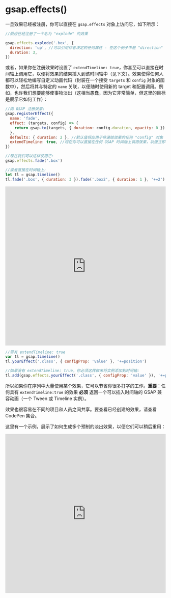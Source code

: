 # gsap.effects()

一旦效果已经被注册，你可以直接在 `gsap.effects` 对象上访问它，如下所示：

```javascript
//假设已经注册了一个名为 "explode" 的效果

gsap.effects.explode('.box', {
  direction: 'up', //可以引用作者决定的任何属性 - 在这个例子中是 "direction"
  duration: 3,
})
```

或者，如果你在注册效果时设置了 `extendTimeline: true`，你甚至可以直接在时间轴上调用它，以便将效果的结果插入到该时间轴中（见下文）。效果使得任何人都可以轻松地编写自定义动画代码（封装在一个接受 `targets` 和 `config` 对象的函数中），然后将其与特定的 `name` 关联，以便随时使用新的 target 和配置调用。例如，也许我们想要能够使事物淡出（这相当愚蠢，因为它非常简单，但这里的目标是展示它如何工作）：

```javascript
//向 GSAP 注册效果:
gsap.registerEffect({
  name: 'fade',
  effect: (targets, config) => {
    return gsap.to(targets, { duration: config.duration, opacity: 0 })
  },
  defaults: { duration: 2 }, //默认值将应用于传递给效果的任何 "config" 对象
  extendTimeline: true, //现在你可以直接在任何 GSAP 时间轴上调用效果，以便立即将结果插入到你定义的位置（默认是按顺序放在最后）
})

//现在我们可以这样使用它:
gsap.effects.fade('.box')

//或者直接在时间轴上:
let tl = gsap.timeline()
tl.fade('.box', { duration: 3 }).fade('.box2', { duration: 1 }, '+=2').to('.box3', { x: 100 })
```

<html>
    <iframe src="https://codepen.io/GreenSock/pen/MWgmQmM" width="100%" height="500" frameborder="0" allowfullscreen="allowfullscreen" allow="autoplay; fullscreen"></iframe>
</html>

```javascript
//带有 extendTimeline: true
var tl = gsap.timeline()
tl.yourEffect('.class', { configProp: 'value' }, '+=position')

//如果没有 extendTimeline: true，你必须这样做来将实例添加到时间轴:
tl.add(gsap.effects.yourEffect('.class', { configProp: 'value' }), '+=position')
```

所以如果你在序列中大量使用某个效果，它可以节省你很多打字的工作。**重要**：任何具有 `extendTimeline:true` 的效果 **必须** 返回一个可以插入时间轴的 GSAP 兼容动画（一个 Tween 或 Timeline 实例）。

效果也很容易在不同的项目和人员之间共享。要查看已经创建的效果，请查看 CodePen 集合。

这里有一个示例，展示了如何生成多个预制的淡出效果，以便它们可以稍后重用：

<html>
    <iframe src="https://codepen.io/GreenSock/pen/Rwajpyb" width="100%" height="500" frameborder="0" allowfullscreen="allowfullscreen" allow="autoplay; fullscreen"></iframe>
</html>
